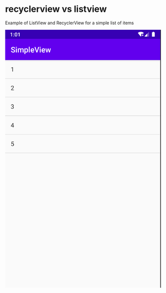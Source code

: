 # recyclerview vs listview

Example of ListView and RecyclerView for a simple list of items


![Screenshot1](screenshots/ScreenShot1.png)
